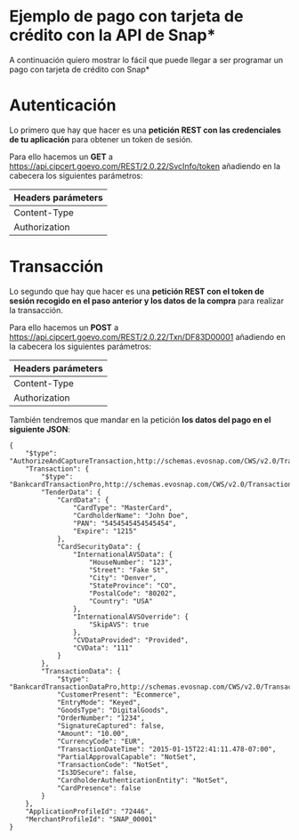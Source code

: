 # Ejemplo de pago con tarjeta de crédito con la API de Snap*

A continuación quiero mostrar lo fácil que puede llegar a ser programar un pago con tarjeta de crédito con Snap*

# Autenticación

Lo primero que hay que hacer es una **petición REST con las credenciales de tu aplicación** para obtener un token de sesión.

Para ello hacemos un **GET** a https://api.cipcert.goevo.com/REST/2.0.22/SvcInfo/token añadiendo en la cabecera los siguientes parámetros:

| Headers parámeters                                        |
|-----------------------------------------------------------|
| Content-Type  | "application/json"                        |
| Authorization | "Basic "+base64encoded(identityToken+":") |

# Transacción

Lo segundo que hay que hacer es una **petición REST con el token de sesión recogido en el paso anterior y los datos de la compra** para realizar la transacción.

Para ello hacemos un **POST** a https://api.cipcert.goevo.com/REST/2.0.22/Txn/DF83D00001 añadiendo en la cabecera los siguientes parámetros:

| Headers parámeters                                        |
|-----------------------------------------------------------|
| Content-Type  | "application/json"                        |
| Authorization | "Basic "+base64encoded(sesionToken+":")   |

También tendremos que mandar en la petición **los datos del pago en el siguiente JSON**:

~~~
{
    "$type": "AuthorizeAndCaptureTransaction,http://schemas.evosnap.com/CWS/v2.0/Transactions/Rest",
    "Transaction": {
        "$type": "BankcardTransactionPro,http://schemas.evosnap.com/CWS/v2.0/Transactions/Bankcard/Pro",
        "TenderData": {
            "CardData": {
                "CardType": "MasterCard",
                "CardholderName": "John Doe",
                "PAN": "5454545454545454",
                "Expire": "1215"
            },
            "CardSecurityData": {
                "InternationalAVSData": {
                    "HouseNumber": "123",
                    "Street": "Fake St",
                    "City": "Denver",
                    "StateProvince": "CO",
                    "PostalCode": "80202",
                    "Country": "USA"
                },
                "InternationalAVSOverride": {
                    "SkipAVS": true
                },
                "CVDataProvided": "Provided",
                "CVData": "111"
            }
        },
        "TransactionData": {
            "$type": "BankcardTransactionDataPro,http://schemas.evosnap.com/CWS/v2.0/Transactions/Bankcard/Pro",
            "CustomerPresent": "Ecommerce",
            "EntryMode": "Keyed",
            "GoodsType": "DigitalGoods",
            "OrderNumber": "1234",
            "SignatureCaptured": false,
            "Amount": "10.00",
            "CurrencyCode": "EUR",
            "TransactionDateTime": "2015-01-15T22:41:11.478-07:00",
            "PartialApprovalCapable": "NotSet",
            "TransactionCode": "NotSet",
            "Is3DSecure": false,
            "CardholderAuthenticationEntity": "NotSet",
            "CardPresence": false
        }
    },
    "ApplicationProfileId": "72446",
    "MerchantProfileId": "SNAP_00001"
}
~~~